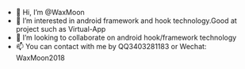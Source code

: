 - 👋 Hi, I’m @WaxMoon
- 👀 I’m interested in android framework and hook technology.Good at project such as Virtual-App
- 💞️ I’m looking to collaborate on android hook/framework technology
- 📫 You can contact with me by QQ3403281183 or Wechat: WaxMoon2018

<!---
WaxMoon/WaxMoon is a ✨ special ✨ repository because its `README.md` (this file) appears on your GitHub profile.
You can click the Preview link to take a look at your changes.
--->
